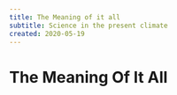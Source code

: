 ```yaml
---
title: The Meaning of it all
subtitle: Science in the present climate
created: 2020-05-19
---
```

# The Meaning Of It All
